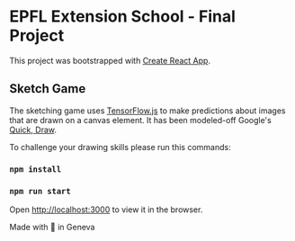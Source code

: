 # EPFL Extension School - Final Project 

This project was bootstrapped with [Create React App](https://github.com/facebook/create-react-app).

## Sketch Game

The sketching game uses [TensorFlow.js](https://www.tensorflow.org/js/) to make predictions about images that are drawn on a canvas element. It has been modeled-off Google's [Quick, Draw](https://quickdraw.withgoogle.com/#).

To challenge your drawing skills please run this commands:

### `npm install`
### `npm run start`

Open [http://localhost:3000](http://localhost:3000) to view it in the browser.


Made with :purple_heart: in Geneva


